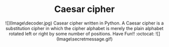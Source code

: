 <div style="text-align:center;">
<h1>Caesar cipher</h1>
![](Image\decoder.jpg)
Casear cipher written in Python.
A Caesar cipher is a substitution cipher in 
which the cipher alphabet is merely the plain alphabet rotated 
left or right by some number of positions.
Have Fun!! :octocat:
![](Image\secretmessage.gif)
</div>
